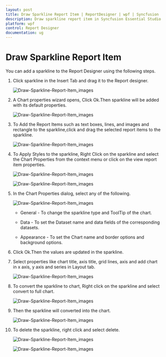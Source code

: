 ```yaml
---
layout: post
title: Draw Sparkline Report Item | ReportDesigner | wpf | Syncfusion
description: Draw sparkline report item in Syncfusion Essential Studio WPF ReportDesigner control, its elements and more.
platform: wpf
control: Report Designer
documentation: ug
---
```


# Draw Sparkline Report Item

You can add a sparkline to the Report Designer using the following steps.

1. Click sparkline in the Insert Tab and drag it to the Report designer.

   ![Draw-Sparkline-Report-Item_images](Draw-Sparkline-Report-Item_images/Draw-Sparkline-Report-Item_img1.png)

2. A Chart properties wizard opens, Click Ok.Then sparkline will be added with its default properties.

   ![Draw-Sparkline-Report-Item_images](Draw-Sparkline-Report-Item_images/Draw-Sparkline-Report-Item_img2.png)
   
3. To Add the Report Items such as text boxes, lines, and images and rectangle to the sparkline,click and drag the selected report items to the sparkline.

   ![Draw-Sparkline-Report-Item_images](Draw-Sparkline-Report-Item_images/Draw-Sparkline-Report-Item_img3.png)
   
4. To Apply Styles to the sparkline, Right Click on the sparkline and select the Chart Properties from the context menu or click on the view report item properties.

   ![Draw-Sparkline-Report-Item_images](Draw-Sparkline-Report-Item_images/Draw-Sparkline-Report-Item_img4.png)
   
   ![Draw-Sparkline-Report-Item_images](Draw-Sparkline-Report-Item_images/Draw-Sparkline-Report-Item_img5.png)
   
5. In the Chart Properties dialog, select any of the following.

   ![Draw-Sparkline-Report-Item_images](Draw-Sparkline-Report-Item_images/Draw-Sparkline-Report-Item_img6.png)

   * General - To change the sparkline type and ToolTip of the chart.

   * Data - To set the Dataset name and data fields of the corresponding datasets.

   * Appearance - To set the Chart name and border options and background options.
   
6. Click Ok.Then the values are updated in the sparkline.

7. Select properties like chart title, axis title, grid lines, axis and add chart in x axis, y axis and series in Layout tab.

   ![Draw-Sparkline-Report-Item_images](Draw-Sparkline-Report-Item_images/Draw-Sparkline-Report-Item_img7.png)
   
8. To convert the sparkline to chart, Right click on the sparkline and select convert to full chart.

   ![Draw-Sparkline-Report-Item_images](Draw-Sparkline-Report-Item_images/Draw-Sparkline-Report-Item_img8.png)

9. Then the sparkline will converted into the chart.

   ![Draw-Sparkline-Report-Item_images](Draw-Sparkline-Report-Item_images/Draw-Sparkline-Report-Item_img9.png)
   
10. To delete the sparkline, right click and select delete.

    ![Draw-Sparkline-Report-Item_images](Draw-Sparkline-Report-Item_images/Draw-Sparkline-Report-Item_img10.png)
	
	![Draw-Sparkline-Report-Item_images](Draw-Sparkline-Report-Item_images/Draw-Sparkline-Report-Item_img11.png)